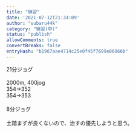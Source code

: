 ```yaml
---
title: "練習"
date: '2021-07-12T21:34:09'
author: "subaru44k"
category: "練習(中)"
status: "publish"
allowComments: true
convertBreaks: false
entryHash: "b1967aae4714c25e0f45f7699e06866b"
---
```

21分ジョグ<br>
<br>
2000m, 400jog<br>
354→352<br>
354→353<br>
<br>
8分ジョグ<br>
<br>
土踏まずが良くないので、治すの優先しようと思う。
